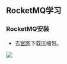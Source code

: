 ## RocketMQ学习

### RocketMQ安装

- 去[官网](https://rocketmq.apache.org/)下载压缩包。

![](/picture/rocketMq/officalWebsite.jpg)